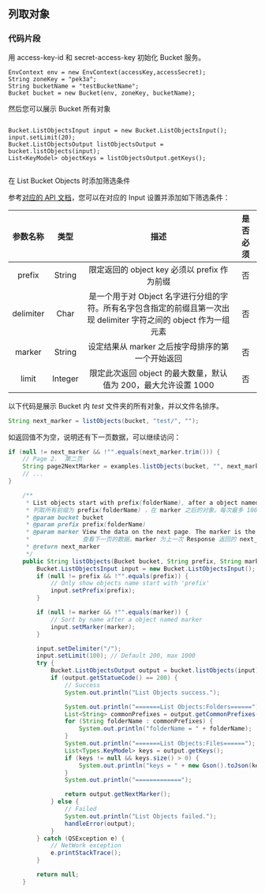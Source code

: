 ## 列取对象

### 代码片段

用 access-key-id 和 secret-access-key 初始化 Bucket 服务。

```
EnvContext env = new EnvContext(accessKey,accessSecret);
String zoneKey = "pek3a";
String bucketName = "testBucketName";
Bucket bucket = new Bucket(env, zoneKey, bucketName);

```

然后您可以展示 Bucket 所有对象

```

Bucket.ListObjectsInput input = new Bucket.ListObjectsInput();
input.setLimit(20);
Bucket.ListObjectsOutput listObjectsOutput = bucket.listObjects(input);
List<KeyModel> objectKeys = listObjectsOutput.getKeys();


```

在 List Bucket Objects 时添加筛选条件

参考[对应的 API 文档](https://docs.qingcloud.com/qingstor/api/bucket/get)，您可以在对应的 Input 设置并添加如下筛选条件：

| 参数名称  |  类型   |                                                        描述                                                         | 是否必须 |
| :-------: | :-----: | :-----------------------------------------------------------------------------------------------------------------: | :------: |
|  prefix   | String  |                                    限定返回的 object key 必须以 prefix 作为前缀                                     |    否    |
| delimiter |  Char   | 是一个用于对 Object 名字进行分组的字符。所有名字包含指定的前缀且第一次出现 delimiter 字符之间的 object 作为一组元素 |    否    |
|  marker   | String  |                                  设定结果从 marker 之后按字母排序的第一个开始返回                                   |    否    |
|   limit   | Integer |                           限定此次返回 object 的最大数量，默认值为 200，最大允许设置 1000                           |    否    |

以下代码是展示 Bucket 内 _test_ 文件夹的所有对象，并以文件名排序。

```java
String next_marker = listObjects(bucket, "test/", "");
```

如返回值不为空，说明还有下一页数据，可以继续访问：

```Java
if (null != next_marker && !"".equals(next_marker.trim())) {
    // Page 2.  第二页
    String page2NextMarker = examples.listObjects(bucket, "", next_marker);
    // ...
}
```

```java
    /**
     * List objects start with prefix(folderName), after a object named marker. Limit up to 100 data.
     * 列取所有前缀为 prefix(folderName) ，在 marker 之后的对象。每次最多 100 条数据。
     * @param bucket bucket
     * @param prefix prefix(folderName)
     * @param marker View the data on the next page. The marker is the value of next_marker returned by the last Response
     *               查看下一页的数据。marker 为上一次 Response 返回的 next_marker 的值
     * @return next_marker
     */
    public String listObjects(Bucket bucket, String prefix, String marker) {
        Bucket.ListObjectsInput input = new Bucket.ListObjectsInput();
        if (null != prefix && !"".equals(prefix)) {
            // Only show objects name start with 'prefix'
            input.setPrefix(prefix);
        }

        if (null != marker && !"".equals(marker)) {
            // Sort by name after a object named marker
            input.setMarker(marker);
        }

        input.setDelimiter("/");
        input.setLimit(100); // Default 200, max 1000
        try {
            Bucket.ListObjectsOutput output = bucket.listObjects(input);
            if (output.getStatueCode() == 200) {
                // Success
                System.out.println("List Objects success.");

                System.out.println("=======List Objects:Folders======");
                List<String> commonPrefixes = output.getCommonPrefixes();
                for (String folderName : commonPrefixes) {
                    System.out.println("folderName = " + folderName);
                }
                System.out.println("=======List Objects:Files======");
                List<Types.KeyModel> keys = output.getKeys();
                if (keys != null && keys.size() > 0) {
                    System.out.println("keys = " + new Gson().toJson(keys));
                }
                System.out.println("=============");

                return output.getNextMarker();
            } else {
                // Failed
                System.out.println("List Objects failed.");
                handleError(output);
            }
        } catch (QSException e) {
            // NetWork exception
            e.printStackTrace();
        }

        return null;
    }
```
